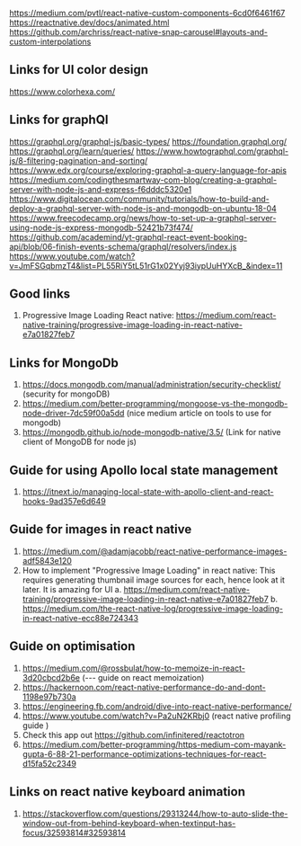 https://medium.com/pvtl/react-native-custom-components-6cd0f6461f67
https://reactnative.dev/docs/animated.html
https://github.com/archriss/react-native-snap-carousel#layouts-and-custom-interpolations

## Links for UI color design
https://www.colorhexa.com/


## Links for graphQl
https://graphql.org/graphql-js/basic-types/
https://foundation.graphql.org/
https://graphql.org/learn/queries/
https://www.howtographql.com/graphql-js/8-filtering-pagination-and-sorting/
https://www.edx.org/course/exploring-graphql-a-query-language-for-apis
https://medium.com/codingthesmartway-com-blog/creating-a-graphql-server-with-node-js-and-express-f6dddc5320e1
https://www.digitalocean.com/community/tutorials/how-to-build-and-deploy-a-graphql-server-with-node-js-and-mongodb-on-ubuntu-18-04
https://www.freecodecamp.org/news/how-to-set-up-a-graphql-server-using-node-js-express-mongodb-52421b73f474/
https://github.com/academind/yt-graphql-react-event-booking-api/blob/06-finish-events-schema/graphql/resolvers/index.js
https://www.youtube.com/watch?v=JmFSGqbmzT4&list=PL55RiY5tL51rG1x02Yyj93iypUuHYXcB_&index=11


## Good links
1. Progressive Image Loading React native: https://medium.com/react-native-training/progressive-image-loading-in-react-native-e7a01827feb7


## Links for MongoDb
1. https://docs.mongodb.com/manual/administration/security-checklist/ (security for mongoDB)
2. https://medium.com/better-programming/mongoose-vs-the-mongodb-node-driver-7dc59f00a5dd  (nice medium article on tools to use for mongodb)
3. https://mongodb.github.io/node-mongodb-native/3.5/ (Link for native client of MongoDB for node js)


## Guide for using Apollo local state management
1. https://itnext.io/managing-local-state-with-apollo-client-and-react-hooks-9ad357e6d649


## Guide for images in react native
1. https://medium.com/@adamjacobb/react-native-performance-images-adf5843e120
2. How to implement "Progressive Image Loading" in react native:
    This requires generating thumbnail image sources for each, hence look at it later. It is amazing for UI
    a. https://medium.com/react-native-training/progressive-image-loading-in-react-native-e7a01827feb7
    b. https://medium.com/the-react-native-log/progressive-image-loading-in-react-native-ecc88e724343
    
## Guide on optimisation
1. https://medium.com/@rossbulat/how-to-memoize-in-react-3d20cbcd2b6e (--- guide on react memoization)
2. https://hackernoon.com/react-native-performance-do-and-dont-1198e97b730a
3. https://engineering.fb.com/android/dive-into-react-native-performance/
4. https://www.youtube.com/watch?v=Pa2uN2KRbj0 (react native profiling guide
)
5. Check this app out https://github.com/infinitered/reactotron
6. https://medium.com/better-programming/https-medium-com-mayank-gupta-6-88-21-performance-optimizations-techniques-for-react-d15fa52c2349

## Links on react native keyboard animation
1. https://stackoverflow.com/questions/29313244/how-to-auto-slide-the-window-out-from-behind-keyboard-when-textinput-has-focus/32593814#32593814